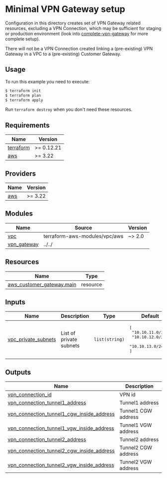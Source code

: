 # Minimal VPN Gateway setup

Configuration in this directory creates set of VPN Gateway related resources, excluding a VPN Connection, which may be sufficient for staging or production environment (look into [complete-vpn-gateway](../complete-vpn-gateway) for more complete setup).

There will not be a VPN Connection created linking a (pre-existing) VPN Gateway in a VPC to a (pre-existing) Customer Gateway.

## Usage

To run this example you need to execute:

```bash
$ terraform init
$ terraform plan
$ terraform apply
```

Run `terraform destroy` when you don't need these resources.

<!-- BEGINNING OF PRE-COMMIT-TERRAFORM DOCS HOOK -->
## Requirements

| Name | Version |
|------|---------|
| <a name="requirement_terraform"></a> [terraform](#requirement\_terraform) | >= 0.12.21 |
| <a name="requirement_aws"></a> [aws](#requirement\_aws) | >= 3.22 |

## Providers

| Name | Version |
|------|---------|
| <a name="provider_aws"></a> [aws](#provider\_aws) | >= 3.22 |

## Modules

| Name | Source | Version |
|------|--------|---------|
| <a name="module_vpc"></a> [vpc](#module\_vpc) | terraform-aws-modules/vpc/aws | ~> 2.0 |
| <a name="module_vpn_gateway"></a> [vpn\_gateway](#module\_vpn\_gateway) | ../../ |  |

## Resources

| Name | Type |
|------|------|
| [aws_customer_gateway.main](https://registry.terraform.io/providers/hashicorp/aws/latest/docs/resources/customer_gateway) | resource |

## Inputs

| Name | Description | Type | Default | Required |
|------|-------------|------|---------|:--------:|
| <a name="input_vpc_private_subnets"></a> [vpc\_private\_subnets](#input\_vpc\_private\_subnets) | List of private subnets | `list(string)` | <pre>[<br>  "10.10.11.0/24",<br>  "10.10.12.0/24",<br>  "10.10.13.0/24"<br>]</pre> | no |

## Outputs

| Name | Description |
|------|-------------|
| <a name="output_vpn_connection_id"></a> [vpn\_connection\_id](#output\_vpn\_connection\_id) | VPN id |
| <a name="output_vpn_connection_tunnel1_address"></a> [vpn\_connection\_tunnel1\_address](#output\_vpn\_connection\_tunnel1\_address) | Tunnel1 address |
| <a name="output_vpn_connection_tunnel1_cgw_inside_address"></a> [vpn\_connection\_tunnel1\_cgw\_inside\_address](#output\_vpn\_connection\_tunnel1\_cgw\_inside\_address) | Tunnel1 CGW address |
| <a name="output_vpn_connection_tunnel1_vgw_inside_address"></a> [vpn\_connection\_tunnel1\_vgw\_inside\_address](#output\_vpn\_connection\_tunnel1\_vgw\_inside\_address) | Tunnel1 VGW address |
| <a name="output_vpn_connection_tunnel2_address"></a> [vpn\_connection\_tunnel2\_address](#output\_vpn\_connection\_tunnel2\_address) | Tunnel2 address |
| <a name="output_vpn_connection_tunnel2_cgw_inside_address"></a> [vpn\_connection\_tunnel2\_cgw\_inside\_address](#output\_vpn\_connection\_tunnel2\_cgw\_inside\_address) | Tunnel2 CGW address |
| <a name="output_vpn_connection_tunnel2_vgw_inside_address"></a> [vpn\_connection\_tunnel2\_vgw\_inside\_address](#output\_vpn\_connection\_tunnel2\_vgw\_inside\_address) | Tunnel2 VGW address |
<!-- END OF PRE-COMMIT-TERRAFORM DOCS HOOK -->